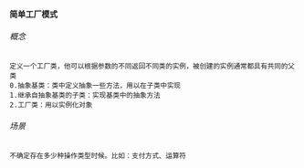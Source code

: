 #### 简单工厂模式

###### 概念
    定义一个工厂类，他可以根据参数的不同返回不同类的实例，被创建的实例通常都具有共同的父类
    0.抽象基类：类中定义抽象一些方法，用以在子类中实现
    1.继承自抽象基类的子类：实现基类中的抽象方法
    2.工厂类：用以实例化对象
    
###### 场景
    不确定存在多少种操作类型时候。比如：支付方式、运算符
 
 ###### 

